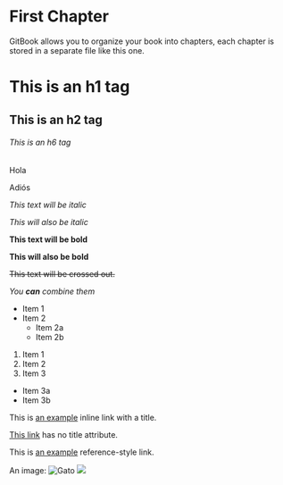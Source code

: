 # First Chapter

GitBook allows you to organize your book into chapters, each chapter is stored in a separate file like this one.

# This is an h1 tag 
## This is an h2 tag 
###### This is an h6 tag 

Hola

Adiós

*This text will be italic* 

_This will also be italic_ 

**This text will be bold** 

__This will also be bold__ 

~~This text will be crossed out.~~ 

_You **can** combine them_ 

* Item 1 
* Item 2 
   * Item 2a 
   * Item 2b 

1. Item 1 
2. Item 2 
3. Item 3 
 * Item 3a 
 * Item 3b 
 
This is [an example](http://example.com/ "Title") inline link with a title. 
 
[This link](http://example.net/) has no title attribute. 
 
This is [an example][psicamb] reference-style link. 
 
[psicamb]: http://www.psicamb.org/  "Psicologia Ambiental"

An image: ![Gato](/assets/image.jpg) ![](/assets/índice.jpg)
 
 
 